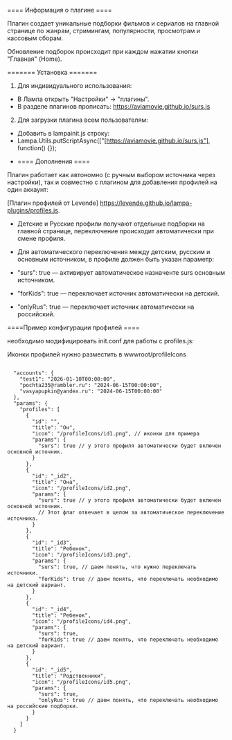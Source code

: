 ==== Информация о плагине ====

Плагин создает уникальные подборки фильмов и сериалов на главной странице по жанрам, стримингам, популярности, просмотрам и кассовым сборам.  

Обновление подборок происходит при каждом нажатии кнопки "Главная" (Home).

======= Установка ======= 

1. Для индивидуального использования:  
- В Лампа открыть "Настройки" → "плагины".  
- В разделе плагинов прописать: https://aviamovie.github.io/surs.js  

2. Для загрузки плагина всем пользователям:  
- Добавить в lampainit.js строку:  
- Lampa.Utils.putScriptAsync(["[https://aviamovie.github.io/surs.js"], function() {});

* ==== Дополнения ====

 Плагин работает как автономно (с ручным выбором источника через настройки), так и совместно с плагином для добавления профилей  на один аккаунт:  

[Плагин профилей от Levende]
https://levende.github.io/lampa-plugins/profiles.js.  

- Детские и Русские профили получают отдельные подборки на главной странице, переключение происходит автоматически при смене профиля.  

- Для автоматического переключения между детским, русским и основным источником, в профиле должен быть указан параметр:  
 -  "surs": true — активирует автоматическое назначенте surs основным источником.
- "forKids": true — переключает источник автоматически на детский.
 - "onlyRus": true — переключает источник автоматически на российский.


====Пример конфигурации профилей ====

 необходимо модифицировать init.conf для работы с profiles.js:  

Иконки профилей нужно разместить в wwwroot/profileIcons  


```jsonc

  "accounts": {
    "test1": "2026-01-10T00:00:00",
    "pochta235@rambler.ru": "2024-06-15T00:00:00",
    "vasyapupkin@yandex.ru": "2024-06-15T00:00:00"
  },
  "params": {
    "profiles": [
      {
        "id": "",
        "title": "Он",
        "icon": "/profileIcons/id1.png", // иконки для примера
        "params": {
          "surs": true // у этого профиля автоматически будет включен основной источник.
        }
      },
      {
        "id": "_id2",
        "title": "Она",
        "icon": "/profileIcons/id2.png",
        "params": {
          "surs": true // у этого профиля автоматически будет включен основной источник. 
          // Этот флаг отвечает в целом за автоматическое переключение источника.
        }
      },
      {
        "id": "_id3",
        "title": "Ребенок",
        "icon": "/profileIcons/id3.png",
        "params": {
          "surs": true, // даем понять, что нужно переключать источники.
          "forKids": true // даем понять, что переключать необходимо на детский вариант.
        }
      },
      {
        "id": "_id4",
        "title": "Ребенок",
        "icon": "/profileIcons/id4.png",
        "params": {
          "surs": true,
          "forKids": true // даем понять, что переключать необходимо на детский вариант.
        }
      },
      {
        "id": "_id5",
        "title": "Родственники",
        "icon": "/profileIcons/id5.png",
        "params": {
          "surs": true,
          "onlyRus": true // даем понять, что переключать необходимо на российские подборки.
        }
      }
    ]
  }

```




